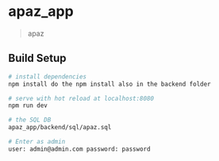 # apaz_app

> apaz

## Build Setup

``` bash
# install dependencies
npm install do the npm install also in the backend folder

# serve with hot reload at localhost:8080
npm run dev

# the SQL DB
apaz_app/backend/sql/apaz.sql

# Enter as admin
user: admin@admin.com password: password
